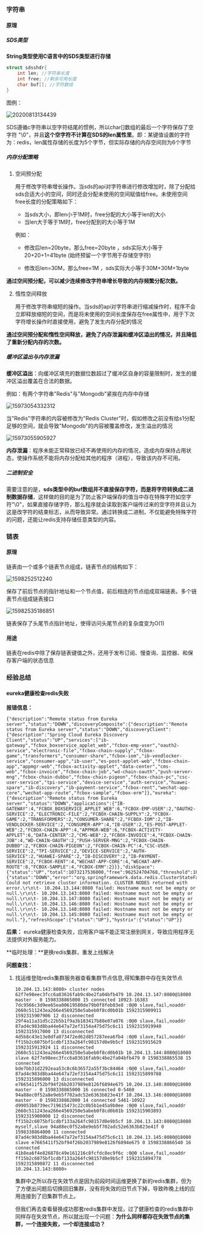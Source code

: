 ### 字符串

#### 原理

##### SDS类型

**String类型使用C语言中的SDS类型进行存储**

```c
struct sdsshdr{
    int len; //字符串长度
    int free; //剩余可用长度
    char buf[]; //字符数组
}
```

图例：

![20200813134439](images\20200813134439.png)



​		SDS遵循c字符串以空字符结尾的惯例，所以char[]数组的最后一个字符保存了空字符 "\0"，并且**这个空字符不计算在SDS的len属性里**。即：某键值设置的字符为：redis，len属性存储的长度为5个字节，但实际存储的内存空间则为6个字节



##### 内存分配策略

1. 空间预分配

   用于修改字符串增长操作。当sds的api对字符串进行修改增加时，除了分配给sds合适大小的空间，同时还会分配未使用的空间赋值给free。未使用空间free长度的分配策略如下：

   - 当sds大小，即len小于1M时，free分配的大小等于len的大小
   - 当len大于等于1M时，free分配到的大小等于1M

   

   例如：

   - 修改后len=20byte，那么free=20byte ，sds实际大小等于20+20+1=41byte (始终预留一个字节用于存储空字符)

   - 修改后len=30M，那么free=1M ，sds实际大小等于30M+30M+1byte
   



​		**通过空间预分配，可以减少连续修改字符串增长导致的内存频繁分配次数。**





2. 惰性空间释放

   用于修改字符串缩短的操作。当sds的api对字符串进行缩减操作时，程序不会立即释放缩短的空间，而是将未使用的空间长度保存在free属性中，用于下次字符增长操作时直接使用，避免了发生内存分配的情况



**通过空间预分配和惰性空间释放，避免了内存泄漏和缓冲区溢出的情况，并且降低了重新分配内存的次数。**



##### 缓冲区溢出与内存泄漏

**缓冲区溢出**：向缓冲区填充的数据位数超过了缓冲区自身的容量限制时，发生的缓冲区溢出覆盖在合法的数据。

例如：有两个字符串"Redis"与"Mongodb"紧挨在内存中存储

![15973054332312](images\15973054332312.png)

当"Redis"字符串的内容被修改为"Redis Cluster"时，假如修改之前没有给s1分配足够的空间，就会导致"Mongodb"的内容被覆盖修改，发生溢出的情况

![15973055905927](images\15973055905927.png)



**内存泄漏**：程序未能正常释放已经不再使用的内存的情况，造成内存保持占用状态，使操作系统不能将内存分配给其他的程序（进程），导致该内存不可用。



##### 二进制安全

​		需要注意的是，**sds类型中的buf数组并不直接保存字符，而是将字符转换成二进制数据存储**，这样做的目的是为了防止客户端保存的值当中存在特殊字符如空字符"\0"，如果直接存储字符，那么程序就会读取到客户端传过来的空字符并且认为这是改字符的结束标志，从而导致异常。通过转换成二进制，不仅能避免特殊字符的问题，还能让redis支持存储任意类型的内容。



### 链表

#### 原理

链表由一个或多个链表节点组成，链表节点的结构如下：

![1598252512240](\images\1598252512240.png)



保存了前后节点的指针地址和一个节点值，前后相连的节点组成双端链表。多个链表节点组成链表接口

![15982535186851](\images\15982535186851.png)

链表保存了头尾节点指针地址，使得访问头尾节点的复杂度变为O(1)

#### 用途

​		链表在redis中除了保存链表键值之外，还用于发布订阅、慢查询、监控器、和保存客户端的状态信息









### 经验总结

#### eureka健康检查redis失败

 **报错信息：**

```shell
{"description":"Remote status from Eureka server","status":"DOWN","discoveryComposite":{"description":"Remote status from Eureka server","status":"DOWN","discoveryClient":{"description":"Spring Cloud Eureka Discovery Client","status":"UP","services":["ib-gateway","fcbox_boxservice_applet_web","fcbox-emp-user","oauth2-service","electronic-file","fcbox-chain-supply","fcbox-game","transformers","consumer-share","fcbox-iom","ib-vendlocker-service","consumer-app","ib-user","es-post-applet-web","fcbox-chain-app","appmgr-web","fcbox-activity-applet","data-center","cms-web","fcbox-invoice","fcbox-chain-job","wd-chain-oauth","push-server-mng","fcbox-chain-dubbo","fcbox-chain-pigeon","fcbox-chain-pc","csc-user-service","tpi-service","device-service","auth-service","huawei-spare","ib-discovery","ib-payment-service","fcbox-rent","wechat-app-core","wechat-app-route","fcbox-sample","fcbox-erm"]},"eureka":{"description":"Remote status from Eureka server","status":"DOWN","applications":{"IB-GATEWAY":4,"FCBOX_BOXSERVICE_APPLET_WEB":6,"FCBOX-EMP-USER":2,"OAUTH2-SERVICE":2,"ELECTRONIC-FILE":2,"FCBOX-CHAIN-SUPPLY":2,"FCBOX-GAME":2,"TRANSFORMERS":2,"CONSUMER-SHARE":2,"FCBOX-IOM":2,"IB-VENDLOCKER-SERVICE":2,"CONSUMER-APP":4,"IB-USER":2,"ES-POST-APPLET-WEB":2,"FCBOX-CHAIN-APP":4,"APPMGR-WEB":6,"FCBOX-ACTIVITY-APPLET":6,"DATA-CENTER":2,"CMS-WEB":2,"FCBOX-INVOICE":4,"FCBOX-CHAIN-JOB":4,"WD-CHAIN-OAUTH":2,"PUSH-SERVER-MNG":2,"FCBOX-CHAIN-DUBBO":2,"FCBOX-CHAIN-PIGEON":2,"FCBOX-CHAIN-PC":4,"CSC-USER-SERVICE":2,"TPI-SERVICE":2,"DEVICE-SERVICE":2,"AUTH-SERVICE":2,"HUAWEI-SPARE":2,"IB-DISCOVERY":2,"IB-PAYMENT-SERVICE":2,"FCBOX-RENT":4,"WECHAT-APP-CORE":4,"WECHAT-APP-ROUTE":8,"FCBOX-SAMPLE":4,"FCBOX-ERM":2}}},"diskSpace":{"status":"UP","total":1073217536000,"free":962524704768,"threshold":10485760},"redis":{"status":"DOWN","error":"org.springframework.data.redis.ClusterStateFailureException: Could not retrieve cluster information. CLUSTER NODES returned with error.\r\n\t- 10.204.13.144:8080 failed: Hostname must not be empty or null.\r\n\t- 10.204.13.143:8080 failed: Hostname must not be empty or null.\r\n\t- 10.204.13.147:8080 failed: Hostname must not be empty or null.\r\n\t- 10.204.13.146:8080 failed: Hostname must not be empty or null.\r\n\t- 10.204.13.148:8080 failed: Hostname must not be empty or null.\r\n\t- 10.204.13.145:8080 failed: Hostname must not be empty or null."},"refreshScope":{"status":"UP"},"hystrix":{"status":"UP"}}
```

 **后果：** eureka健康检查失败，应用客户端不能正常注册到网关，导致应用程序无法提供对外服务能力。



**临时处理：**更换redis集群，重发上线解决



**问题查找：**

1. 找运维登陆redis集群服务器查看集群节点信息,得知集群中存在失效节点

   ```shell
   10.204.13.143:8080> cluster nodes
   62f7e98eec3fcc6a83616fab9c4be2fa04bfb479 10.204.13.147:8080@18080 master - 0 1598338865000 15 connected 10923-16383
   7dc9566c3d9ee65ea00619580de79b0f8feb03e8 :0@0 slave,fail,noaddr 2660c511243ea266e4569250e5abeb0f8cd0b01b 1592315909911 1592315907906 12 disconnected
   29f4a11a31d5c22b5b1f9a3b183417b88e07a076 :0@0 slave,fail,noaddr 87ad4c983d8ba44e647a72ef3154a475d75c6c11 1592315919940 1592315917000 13 disconnected
   4d5b8c43e13e0dfa073472ed62d857287eea6fb4 :0@0 slave,fail,noaddr ff15b2c6075bf1cdbf133a264fc98157d0e9b5cf 1592315915629 1592315913924 11 disconnected
   2660c511243ea266e4569250e5abeb0f8cd0b01b 10.204.13.144:8080@18080 slave 62f7e98eec3fcc6a83616fab9c4be2fa04bfb479 0 1598338865538 15 connected
   bde7bb31d2292eaa53c8c6b36572a55f3bc84464 :0@0 slave,fail,noaddr 87ad4c983d8ba44e647a72ef3154a475d75c6c11 1592315899788 1592315896000 13 disconnected
   e7665411f52bf94f26b2037989e8126f6894e675 10.204.13.148:8080@18080 master - 0 1598338865000 16 connected 0-5460
   94a88ec0f52a8e9eb5f702adc52e6363b823e41f 10.204.13.146:8080@18080 master - 0 1598338862000 14 connected 5461-10922
   d99053b8739ec719615473c22c0b5b1e45a9b0ee :0@0 slave,fail,noaddr 2660c511243ea266e4569250e5abeb0f8cd0b01b 1592315903893 1592315900000 12 disconnected
   ff15b2c6075bf1cdbf133a264fc98157d0e9b5cf 10.204.13.143:8080@18080 myself,slave 94a88ec0f52a8e9eb5f702adc52e6363b823e41f 0 1598338864000 11 connected
   87ad4c983d8ba44e647a72ef3154a475d75c6c11 10.204.13.145:8080@18080 slave e7665411f52bf94f26b2037989e8126f6894e675 0 1598338866540 16 connected
   41b8ea6f4e826878c49e161216c8fcfdc8ec9f6c :0@0 slave,fail,noaddr ff15b2c6075bf1cdbf133a264fc98157d0e9b5cf 1592315894778 1592315890872 11 disconnected
   10.204.13.143:8080> 
   ```

   ​		集群中之所以存在失效节点是因为前段时间运维更换了新的redis集群，但为了方便出问题后切换回旧集群，没有将失效的旧节点下掉，导致昨晚上线的应用连接到了旧集群节点上。

   但我们再去查看替换成功那套redis集群中发现，过了健康检查的redis集群中同样存在失效节点，所以就出现一个问题：**为什么同样都存在失效节点的集群，一个连接失败，一个却连接成功？**

   

